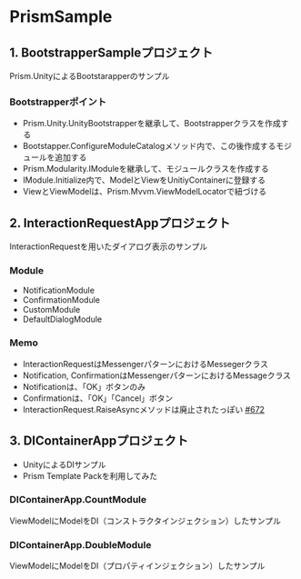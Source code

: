 # PrismSample

## 1. BootstrapperSampleプロジェクト

Prism.UnityによるBootstarapperのサンプル

### Bootstrapperポイント

- Prism.Unity.UnityBootstrapperを継承して、Bootstrapperクラスを作成する
- Bootstapper.ConfigureModuleCatalogメソッド内で、この後作成するモジュールを追加する
- Prism.Modularity.IModuleを継承して、モジュールクラスを作成する
- IModule.Initialize内で、ModelとViewをUnitiyContainerに登録する
- ViewとViewModelは、Prism.Mvvm.ViewModelLocatorで紐づける

## 2. InteractionRequestAppプロジェクト

InteractionRequestを用いたダイアログ表示のサンプル

### Module

- NotificationModule
- ConfirmationModule
- CustomModule
- DefaultDialogModule


### Memo

- InteractionRequestはMessengerパターンにおけるMessegerクラス
- Notification, ConfirmationはMessengerパターンにおけるMessageクラス
- Notificationは、「OK」ボタンのみ
- Confirmationは、「OK」「Cancel」ボタン
- InteractionRequest.RaiseAsyncメソッドは廃止されたっぽい [#672](https://github.com/PrismLibrary/Prism/issues/678)

## 3. DIContainerAppプロジェクト

- UnityによるDIサンプル
- Prism Template Packを利用してみた

### DIContainerApp.CountModule

ViewModelにModelをDI（コンストラクタインジェクション）したサンプル

### DIContainerApp.DoubleModule

ViewModelにModelをDI（プロパティインジェクション）したサンプル


